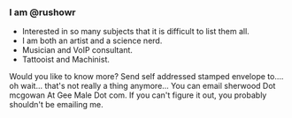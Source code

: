 ### I am @rushowr 
- Interested in so many subjects that it is difficult to list them all. 
- I am both an artist and a science nerd. 
- Musician and VoIP consultant. 
- Tattooist and Machinist. 

Would you like to know more?  Send self addressed stamped envelope to.... oh wait... that's not really a thing anymore...
You can email sherwood Dot mcgowan At Gee Male Dot com. If you can't figure it out, you probably shouldn't be emailing me.

<!---
rushowr/rushowr is a ✨ special ✨ repository because its `README.md` (this file) appears on your GitHub profile.
You can click the Preview link to take a look at your changes.
--->
